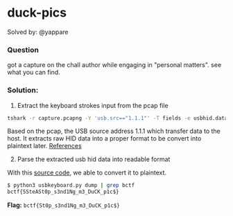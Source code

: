 # duck-pics

Solved by: @yappare

### Question
got a capture on the chall author while engaging in "personal matters". see what you can find.

### Solution:

1. Extract the keyboard strokes input from the pcap file 

```bash
tshark -r capture.pcapng -Y 'usb.src=="1.1.1"' -T fields -e usbhid.data |sed 's/../:&/g2' > dump
```

Based on the pcap, the USB source address 1.1.1 which transfer data to the host. It extracts raw HID data into a proper format to be convert into plaintext later. [References](https://wiki.osdev.org/USB_Human_Interface_Devices#USB_keyboard)

2. Parse the extracted usb hid data into readable format

With this [source code](https://raw.githubusercontent.com/TeamRocketIst/ctf-usb-keyboard-parser/refs/heads/master/usbkeyboard.py), we able to convert it to plaintext.

```bash
$ python3 usbkeyboard.py dump | grep bctf
bctf{SSteASt0p_s3nd1Ng_m3_DuCK_p1c$}
```

**Flag:** `bctf{St0p_s3nd1Ng_m3_DuCK_p1c$}`

